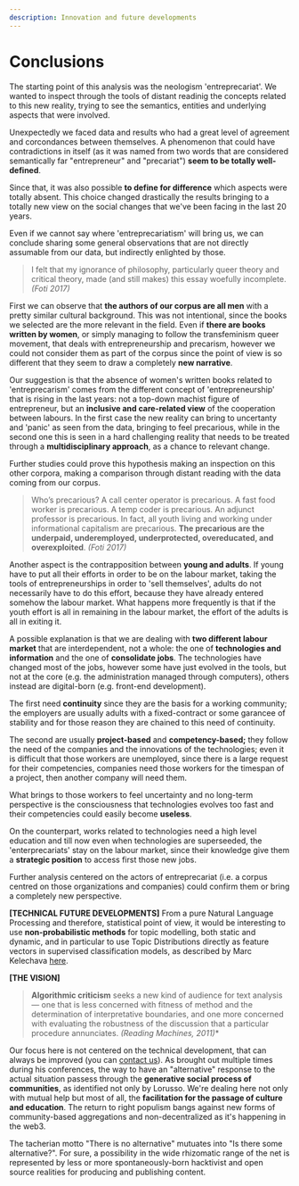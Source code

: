 ```yaml
---
description: Innovation and future developments
---
```


# Conclusions

The starting point of this analysis was the neologism 'entreprecariat'. We wanted to inspect through the tools of distant readinig the concepts related to this new reality, trying to see the semantics, entities and underlying aspects that were involved.

Unexpectedly we faced data and results who had a great level of agreement and corcondances between themselves. A phenomenon that could have contradictions in itself (as it was named from two words that are considered semantically far "entrepreneur" and "precariat") **seem to be totally well-defined**.

Since that, it was also possible **to define for difference** which aspects were totally absent. This choice changed drastically the results bringing to a totally new view on the social changes that we've been facing in the last 20 years.

Even if we cannot say where 'entreprecariatism' will bring us, we can conclude sharing some general observations that are not directly assumable from our data, but indirectly enlighted by those.

> I felt that my ignorance of philosophy, particularly queer theory and critical theory, made (and still makes) this essay woefully incomplete. _(Foti 2017)_

First we can observe that **the authors of our corpus are all men** with a pretty similar cultural background. This was not intentional, since the books we selected are the more relevant in the field. Even if **there are books written by women**, or simply managing to follow the transfeminism queer movement, that deals with entrepreneurship and precarism, however we could not consider them as part of the corpus since the point of view is so different that they seem to draw a completely **new narrative**.

Our suggestion is that the absence of women's written books related to 'entreprecarism' comes from the different concept of 'entrepreneurship' that is rising in the last years: not a top-down machist figure of entrepreneur, but an **inclusive and care-related view** of the cooperation between labours. In the first case the new reality can bring to uncertanty and 'panic' as seen from the data, bringing to feel precarious, while in the second one this is seen in a hard challenging reality that needs to be treated through a **multidisciplinary approach**, as a chance to relevant change.

Further studies could prove this hypothesis making an inspection on this other corpora, making a comparison through distant reading with the data coming from our corpus.

> Who’s precarious? A call center operator is precarious. A fast food worker is precarious. A temp coder is precarious. An adjunct professor is precarious. In fact, all youth living and working under informational capitalism are precarious. **The precarious are the underpaid, underemployed, underprotected, overeducated, and overexploited**. _(Foti 2017)_

Another aspect is the contrapposition between **young and adults**. If young have to put all their efforts in order to be on the labour market, taking the tools of entrepreneurships in order to 'sell themselves', adults do not necessarily have to do this effort, because they have already entered somehow the labour market. What happens more frequently is that if the youth effort is all in remaining in the labour market, the effort of the adults is all in exiting it.

A possible explanation is that we are dealing with **two different labour market** that are interdependent, not a whole: the one of **technologies and information** and the one of **consolidate jobs**. The technologies have changed most of the jobs, however some have just evolved in the tools, but not at the core (e.g. the administration managed through computers), others instead are digital-born (e.g. front-end development).

The first need **continuity** since they are the basis for a working community; the employers are usually adults with a fixed-contract or some garancee of stability and for those reason they are chained to this need of continuity.

The second are usually **project-based** and **competency-based;** they follow the need of the companies and the innovations of the technologies; even it is difficult that those workers are unemployed, since there is a large request for their competencies, companies need those workers for the timespan of a project, then another company will need them.

What brings to those workers to feel uncertainty and no long-term perspective is the consciousness that technologies evolves too fast and their competencies could easily become **useless**.

On the counterpart, works related to technologies need a high level education and till now even when technologies are superseeded, the 'enterprecariats' stay on the labour market, since their knowledge give them a **strategic position** to access first those new jobs.

Further analysis centered on the actors of entreprecariat (i.e. a corpus centred on those organizations and companies) could confirm them or bring a completely new perspective.

**\[TECHNICAL FUTURE DEVELOPMENTS]** From a pure Natural Language Processing and therefore, statistical point of view, it would be interesting to use **non-probabilistic methods** for topic modelling, both static and dynamic, and in particular to use Topic Distributions directly as feature vectors in supervised classification models, as described by Marc Kelechava [here](https://towardsdatascience.com/unsupervised-nlp-topic-models-as-a-supervised-learning-input-cf8ee9e5cf28).

**\[THE VISION]**

> **Algorithmic criticism** seeks a new kind of audience for text analysis — one that is less concerned with fitness of method and the determination of interpretative boundaries, and one more concerned with evaluating the robustness of the discussion that a particular procedure annunciates. _(Reading Machines, 2011)_\*

Our focus here is not centered on the technical development, that can always be improved (you can [contact us](the-team.md)). As brought out multiple times during his conferences, the way to have an "alternative" response to the actual situation passess through the **generative social process of communities**, as identified not only by Lorusso. We're dealing here not only with mutual help but most of all, the **facilitation for the passage of culture and education**. The return to right populism bangs against new forms of community-based aggregations and non-decentralized as it's happening in the web3.

The tacherian motto "There is no alternative" mutuates into "Is there some alternative?". For sure, a possibility in the wide rhizomatic range of the net is represented by less or more spontaneously-born hacktivist and open source realities for producing and publishing content.
